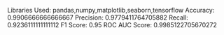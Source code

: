 Libraries Used:  pandas,numpy,matplotlib,seaborn,tensorflow
Accuracy: 0.9906666666666667
Precision: 0.9779411764705882
Recall: 0.9236111111111112
F1 Score: 0.95
ROC AUC Score: 0.9985122705670272
